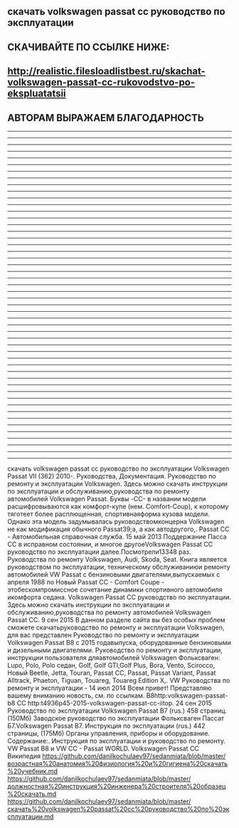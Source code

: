скачать volkswagen passat cc руководство по эксплуатации
--------------------------------------------------
СКАЧИВАЙТЕ ПО ССЫЛКЕ НИЖЕ:
--------------------------------------------------
http://realistic.filesloadlistbest.ru/skachat-volkswagen-passat-cc-rukovodstvo-po-ekspluatatsii
--------------------------------------------------
АВТОРАМ ВЫРАЖАЕМ БЛАГОДАРНОСТЬ
--------------------------------------------------
--------------------------------------------------
--------------------------------------------------
--------------------------------------------------
--------------------------------------------------
--------------------------------------------------
--------------------------------------------------
--------------------------------------------------
--------------------------------------------------
--------------------------------------------------
--------------------------------------------------
--------------------------------------------------
--------------------------------------------------
--------------------------------------------------
--------------------------------------------------
--------------------------------------------------
--------------------------------------------------
--------------------------------------------------
--------------------------------------------------
--------------------------------------------------
--------------------------------------------------
--------------------------------------------------
--------------------------------------------------
--------------------------------------------------
--------------------------------------------------
--------------------------------------------------
--------------------------------------------------
--------------------------------------------------
--------------------------------------------------
--------------------------------------------------
--------------------------------------------------
--------------------------------------------------
--------------------------------------------------
--------------------------------------------------
--------------------------------------------------
--------------------------------------------------
--------------------------------------------------
--------------------------------------------------
--------------------------------------------------
--------------------------------------------------
--------------------------------------------------
--------------------------------------------------
--------------------------------------------------
--------------------------------------------------
--------------------------------------------------
--------------------------------------------------
--------------------------------------------------
--------------------------------------------------
--------------------------------------------------
--------------------------------------------------
--------------------------------------------------
скачать volkswagen passat cc руководство по эксплуатации Volkswagen Passat VII (362) 2010-. Руководства, Документация. Руководство по ремонту и эксплуатации Volkswagen. Здесь можно скачать инструкции по эксплуатации и обслуживанию,руководства по ремонту автомобилей Volkswagen Passat. Буквы -CC- в названии модели расшифровываются как комфорт-купе (нем. Comfort-Coup), к которому тяготеет более расплющенная, спортивнаяформа кузова модели. Однако эта модель задумывалась руководствомконцерна Volkswagen не как модификация обычного Passat39;а, а как автодругого,. Passat CC - Автомобильная справочная служба. 15 май 2013  Поддержание Пасса СС в исправном состоянии, и многое другоеVolkswagen Passat CC руководство по эксплуатации далее.Посмотрели13348 раз. Руководства по ремонту Volkswagen, Audi, Skoda, Seat. Книга является руководством по эксплуатации, техническому обслуживаниюи ремонту автомобилей VW Passat с бензиновыми двигателями,выпускаемых с апреля 1988 по  Новый Passat CC - Comfort Coupe - этобескомпромиссное сочетание динамики спортивного автомобиля икомфорта седана. Volkswagen Passat CC руководство по эксплуатации. Здесь можно скачать инструкции по эксплуатации и обслуживанию,руководства по ремонту автомобилей Volkswagen Passat CC. 9 сен 2015  В данном разделе сайта вы без особых проблем сможете скачатьруководство по ремонту и эксплуатации Volkswagen, для вас представлен Руководство по ремонту и эксплуатации Volkswagen Passat В8 с 2015 годавыпуска, оборудованные бензиновыми и дизельными двигателями. Руководство по ремонту и эксплуатации, инструкции пользователя дляавтомобилей Volkswagen  Фольксваген: Lupo, Polo, Polo седан, Golf, Golf GTI,Golf Plus, Bora, Vento, Scirocco, Новый Beetle, Jetta, Touran, Passat CC, Passat, Passat Variant, Passat Alltrack, Phaeton, Tiguan, Touareg, Touareg Edition X,. VW Руководства по ремонту и эксплуатации -
14 июл 2014  Всем привет! Представляю вашему вниманию новость, см. по ссылкам. B8http:volkswagen-passat-b8 CC http:t4936p45-2015-volkswagen-passat-cc-iitop. 24 сен 2015  Руководство по эксплуатации Volkswagen Passat B7 (rus.) 458 страниц. (150Мб) Заводское руководство по эксплуатации Фольксваген Пассат Б7.Volkswagen Passat B7. Инструкция по эксплуатации (rus.) 442 страницы, (175Мб) Органы управления, приборы и оборудование. Содержание:. Инструкция по эксплуатации и руководство по ремонту. VW Passat B8 и VW CC - Passat WORLD. Volkswagen Passat CC  Википедия
https://github.com/danilkochulaev97/sedanmiata/blob/master/возрастная%20анатомия%20физиология%20и%20гигиена%20скачать%20учебник.md
https://github.com/danilkochulaev97/sedanmiata/blob/master/должностная%20инструкция%20инженера%20строителя%20образец%20скачать.md
https://github.com/danilkochulaev97/sedanmiata/blob/master/скачать%20volkswagen%20passat%20cc%20руководство%20по%20эксплуатации.md